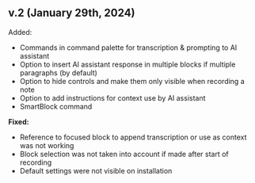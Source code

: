 ## v.2 (January 29th, 2024)

Added:
- Commands in command palette for transcription & prompting to AI assistant
- Option to insert AI assistant response in multiple blocks if multiple paragraphs (by default)
- Option to hide controls and make them only visible when recording a note
- Option to add instructions for context use by AI assistant
- SmartBlock command

**Fixed:**
- Reference to focused block to append transcription or use as context was not working
- Block selection was not taken into account if made after start of recording
- Default settings were not visible on installation
